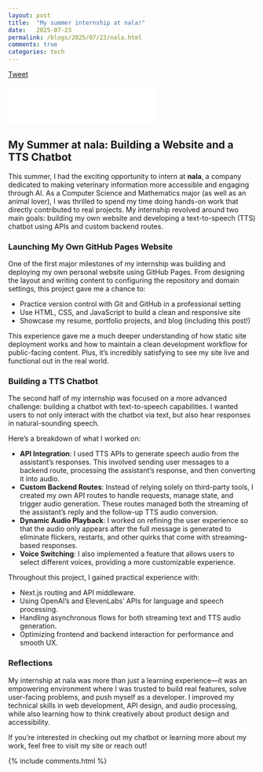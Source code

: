 ```yaml
---
layout: post
title:  "My summer internship at nala!"
date:   2025-07-23
permalink: /blogs/2025/07/23/nala.html
comments: true
categories: tech
---
```

<!-- ahrefurl: https://lindsey6214.github.io/blogs/2025/07/23/nala.html -->

<div class="g-plus" data-action="share" data-href="https://lindsey6214.github.io/blogs/2025/07/23/nala.html"></div>

<a href="https://twitter.com/share" class="twitter-share-button" data-url="https://lindsey6214.github.io/blogs/2025/07/23/nala.html" data-via="lindsey6214" data-size="large" data-hashtags="TheConquestOfWhy,Tech,Data">Tweet</a>
<script>!function(d,s,id){var js,fjs=d.getElementsByTagName(s)[0],p=/^http:/.test(d.location)?'http':'https';if(!d.getElementById(id)){js=d.createElement(s);js.id=id;js.src=p+'://platform.twitter.com/widgets.js';fjs.parentNode.insertBefore(js,fjs);}}(document, 'script', 'twitter-wjs');</script>

<iframe src="//www.facebook.com/plugins/like.php?href=https%3A//lindsey6214.github.io/blogs/2025/07/23/nala.html.html&amp;width&amp;layout=standard&amp;action=like&amp;show_faces=true&amp;share=true&amp;height=80&amp;appId=2079840108912058" scrolling="no" frameborder="0" style="border:none; overflow:hidden; height:80px;" allowTransparency="true"></iframe>

## My Summer at nala: Building a Website and a TTS Chatbot

This summer, I had the exciting opportunity to intern at **nala**, a company dedicated to making veterinary information more accessible and engaging through AI. As a Computer Science and Mathematics major (as well as an animal lover), I was thrilled to spend my time doing hands-on work that directly contributed to real projects. My internship revolved around two main goals: building my own website and developing a text-to-speech (TTS) chatbot using APIs and custom backend routes.

### Launching My Own GitHub Pages Website

One of the first major milestones of my internship was building and deploying my own personal website using GitHub Pages. From designing the layout and writing content to configuring the repository and domain settings, this project gave me a chance to:

- Practice version control with Git and GitHub in a professional setting
- Use HTML, CSS, and JavaScript to build a clean and responsive site
- Showcase my resume, portfolio projects, and blog (including this post!)

This experience gave me a much deeper understanding of how static site deployment works and how to maintain a clean development workflow for public-facing content. Plus, it’s incredibly satisfying to see my site live and functional out in the real world.

### Building a TTS Chatbot

The second half of my internship was focused on a more advanced challenge: building a chatbot with text-to-speech capabilities. I wanted users to not only interact with the chatbot via text, but also hear responses in natural-sounding speech.

Here’s a breakdown of what I worked on:

- **API Integration**: I used TTS APIs to generate speech audio from the assistant’s responses. This involved sending user messages to a backend route, processing the assistant’s response, and then converting it into audio.
- **Custom Backend Routes**: Instead of relying solely on third-party tools, I created my own API routes to handle requests, manage state, and trigger audio generation. These routes managed both the streaming of the assistant’s reply and the follow-up TTS audio conversion.
- **Dynamic Audio Playback**: I worked on refining the user experience so that the audio only appears after the full message is generated to eliminate flickers, restarts, and other quirks that come with streaming-based responses.
- **Voice Switching**: I also implemented a feature that allows users to select different voices, providing a more customizable experience.

Throughout this project, I gained practical experience with:

- Next.js routing and API middleware.
- Using OpenAI’s and ElevenLabs’ APIs for language and speech processing.
- Handling asynchronous flows for both streaming text and TTS audio generation.
- Optimizing frontend and backend interaction for performance and smooth UX.

### Reflections

My internship at nala was more than just a learning experience—it was an empowering environment where I was trusted to build real features, solve user-facing problems, and push myself as a developer. I improved my technical skills in web development, API design, and audio processing, while also learning how to think creatively about product design and accessibility.

If you’re interested in checking out my chatbot or learning more about my work, feel free to visit my site or reach out!

[firebug]: https://addons.mozilla.org/en-US/firefox/addon/firebug/
[chrome-dev-tools]: https://developer.chrome.com/devtools

{% include comments.html %}
